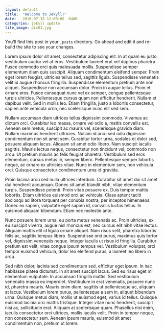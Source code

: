 ```yaml
---
layout: default
title:  "Welcome to Jekyll!"
date:   2016-07-16 12:00:00 -0400
categories: jekyll update
tile_image: pic01.jpg
---
```

You’ll find this post in your `_posts` directory. Go ahead and edit it and re-build the site to see your changes.


Lorem ipsum dolor sit amet, consectetur adipiscing elit. In at quam eu justo vestibulum auctor vel at eros. Vestibulum laoreet erat vel dapibus pharetra. Fusce commodo orci quis malesuada mollis. Suspendisse semper elementum diam quis suscipit. Aliquam condimentum eleifend semper. Proin eget lorem feugiat, ultricies tellus sed, sagittis ligula. Suspendisse venenatis velit id augue rhoncus fringilla. Suspendisse elementum pretium ante non aliquet. Suspendisse non accumsan dolor. Proin in augue tellus. Proin et ornare eros. Fusce consequat nunc vel ex semper, congue pellentesque turpis ultricies. Pellentesque cursus quam non efficitur hendrerit. Nullam et dapibus velit. Sed in mollis leo. Etiam fringilla, justo a lobortis consectetur, sapien ante vehicula urna, nec scelerisque nunc elit sed sem.

Nullam accumsan diam ultrices tellus dignissim commodo. Vivamus ac dictum orci. Curabitur leo massa, ornare vel odio a, mattis convallis est. Aenean sem metus, suscipit ac mauris vel, scelerisque gravida diam. Nullam maximus hendrerit ultricies. Nullam id arcu sed odio dignissim condimentum non sit amet sem. Curabitur tortor urna, sodales et dolor sed, posuere aliquam lacus. Aliquam sit amet odio libero. Nam suscipit iaculis sagittis. Mauris lectus neque, consectetur non tincidunt vel, commodo non arcu. Ut pretium mauris ac felis feugiat pharetra. Vestibulum sed eros elementum, cursus metus in, semper libero. Pellentesque semper lobortis neque, ac ornare ex ultricies vitae. Nunc in elementum sem, non vehicula orci. Quisque consectetur condimentum urna id gravida.

Proin lacinia arcu sed nulla ultrices interdum. Curabitur sit amet dui sit amet dui hendrerit accumsan. Donec sit amet blandit nibh, vitae elementum turpis. Suspendisse potenti. Proin vitae posuere ex. Duis tempor mattis lobortis. Etiam ultricies euismod orci ac vehicula. Class aptent taciti sociosqu ad litora torquent per conubia nostra, per inceptos himenaeos. Donec ex sapien, vulputate eget sapien id, convallis luctus tellus. In euismod aliquam bibendum. Etiam nec molestie ante.

Nunc posuere lorem urna, eu porta metus venenatis ac. Proin ultricies, ex eu suscipit viverra, augue nisl rhoncus est, nec cursus elit nibh vitae lectus. Aliquam mattis elit id ligula ornare aliquet. Nam risus velit, pharetra lobortis felis ac, sagittis tempus libero. Suspendisse orci purus, maximus quis tortor vel, dignissim venenatis neque. Integer iaculis ut risus id fringilla. Curabitur pretium est velit, vitae congue ipsum tempus vel. Vestibulum volutpat, orci tempor euismod vehicula, dolor leo eleifend purus, a laoreet leo libero in arcu.

Sed nibh dolor, lacinia sed condimentum sed, efficitur eget ipsum. In hac habitasse platea dictumst. In sit amet suscipit lacus. Sed eu risus eget mi elementum vulputate. In accumsan fringilla mattis. Sed vestibulum venenatis massa eu imperdiet. Vestibulum in erat venenatis, posuere nunc id, pharetra mauris. Mauris enim diam, sagittis ut pellentesque ac, aliquam at lacus. Vestibulum lorem purus, pellentesque a sem in, aliquet bibendum urna. Quisque metus diam, mollis ut euismod eget, varius id tellus. Quisque euismod lacinia orci mattis tristique. Integer vitae nunc hendrerit, suscipit nisi ac, sollicitudin erat. Aliquam at scelerisque quam. Phasellus nisi enim, iaculis consectetur orci ultrices, mollis iaculis velit. Proin in tempor neque, non consectetur sem. Aenean ipsum mauris, euismod sit amet condimentum non, pretium ut lorem.

